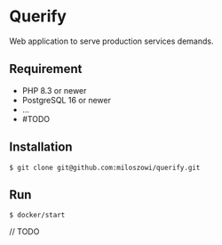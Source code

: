 # Querify
Web application to serve production services demands.

## Requirement
* PHP 8.3 or newer
* PostgreSQL 16 or newer
* ...
* #TODO

## Installation
```
$ git clone git@github.com:miloszowi/querify.git

```

## Run
```
$ docker/start
```

// TODO